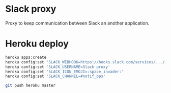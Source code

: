 Slack proxy
===========

Proxy to keep communication between Slack an another application.



Heroku deploy
=============

```bash
heroku apps:create
heroku config:set 'SLACK_WEBHOOK=https://hooks.slack.com/services/.../.../...'
heroku config:set 'SLACK_USERNAME=Slack proxy'
heroku config:set 'SLACK_ICON_EMOJI=:space_invader:'
heroku config:set 'SLACK_CHANNEL=#notif_ops'

git push heroku master